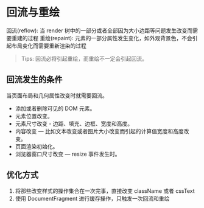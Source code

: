 # 回流与重绘

回流(reflow): 当 render 树中的一部分或者全部因为大小边距等问题发生改变而需要重建的过程
重绘(repaint): 元素的一部分属性发生变化，如外观背景色，不会引起布局变化而需要重新渲染的过程

> Tips: 回流必将引起重绘，而重绘不一定会引起回流。

## 回流发生的条件

当页面布局和几何属性改变时就需要回流。

- 添加或者删除可见的 DOM 元素。
- 元素位置改变。
- 元素尺寸改变 - 边距、填充、边框、宽度和高度。
- 内容改变 — 比如文本改变或者图片大小改变而引起的计算值宽度和高度改变。
- 页面渲染初始化。
- 浏览器窗口尺寸改变 — resize 事件发生时。

## 优化方式

1. 将那些改变样式的操作集合在一次完事，直接改变 className 或者 cssText
2. 使用 DocumentFragment 进行缓存操作，只触发一次回流和重绘
